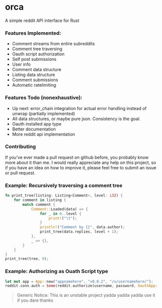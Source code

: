 # orca
A simple reddit API interface for Rust

### Features Implemented:
- Comment streams from entire subreddits
- Comment tree traversing
- Oauth script authorization
- Self post submissions
- User info
- Comment data structure
- Listing data structure
- Comment submissions
- Automatic ratelimiting

### Features Todo (nonexhaustive):
- Up next: error_chain integration for actual error handling instead of unwrap (partially implemented)
- All data structures, or maybe pure json. Consistency is the goal.
- Oauth installed app type
- Better documentation
- More reddit api implementation


### Contributing
If you've ever made a pull request on github before, you probably know more about it than me. I would really appreciate any help on this project, so if you have an idea on how to improve it, please feel free to submit an issue or pull request.

### Example: Recursively traversing a comment tree
```rust
fn print_tree(listing: Listing<Comment>, level: i32) {
	for comment in listing {
		match comment {
			Comment::Loaded(data) => {
				for _ in 0..level {
					print!("\t");
				}
				println!("Comment by {}", data.author);
				print_tree(data.replies, level + 1);
			},
			_ => {},
		}
	}
}
print_tree(tree, 0);
```


### Example: Authorizing as Ouath Script type
```rust
let mut app = App::new("appnamehere", "v0.0.2", "/u/usernamehere/");
reddit.conn.auth = Some(reddit.authorize(username, password, OauthApp::Script(app_id, app_secret)).unwrap());
```

> Generic Notice: This is an unstable project yadda yadda yadda use it if you dare thanks